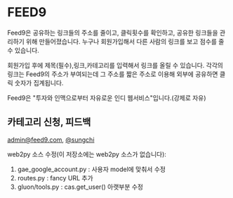 FEED9
=====

Feed9은 공유하는 링크들의 주소를 줄이고, 클릭횟수를 확인하고, 공유한 링크들을 관리하기 위해 만들어졌습니다. 누구나 회원가입해서 다른 사람의 링크를 보고 점수를 줄 수 있습니다.

회원가입 후에 제목(필수),링크,카테고리를 입력해서 링크를 올릴 수 있습니다. 각각의 링크는 Feed9의 주소가 부여되는데 그 주소를 짧은 주소로 이용해 외부에 공유하면 클릭 숫자가 집계됩니다.

Feed9은 "투자와 인맥으로부터 자유로운 인디 웹서비스"입니다.(강제로 자유)

카테고리 신청, 피드백
---------------------

admin@feed9.com, <a href="http://twitter.com/sungchi">@sungchi</a>

web2py 소스 수정(이 저장소에는 web2py 소스가 없습니다):

1. gae_google_account.py : 사용자 model에 맞춰서 수정
2. routes.py : fancy URL 추가
3. gluon/tools.py : cas.get_user() 아랫부분 수정  